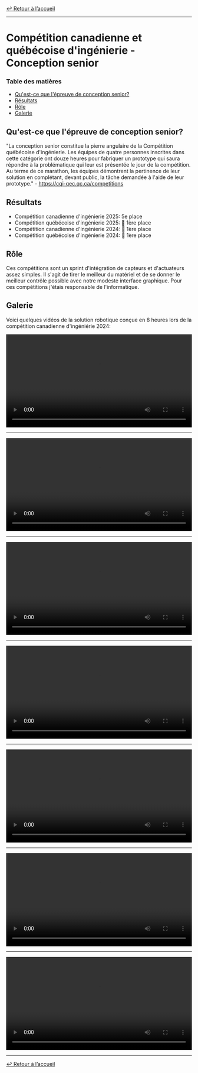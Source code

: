 [↩ Retour à l’accueil](/index)

--------------------------------------------------------------------------------

# Compétition canadienne et québécoise d'ingénierie - Conception senior

### Table des matières

- [Qu'est-ce que l'épreuve de conception senior?](#quest-ce-que-l%C3%A9preuve-de-conception-senior)
- [Résultats](#r%C3%A9sultats)
- [Rôle](#r%C3%B4le)
- [Galerie](#galerie)

## Qu'est-ce que l'épreuve de conception senior?

"La conception senior constitue la pierre angulaire de la Compétition québécoise d'ingénierie. Les équipes de quatre personnes inscrites dans cette catégorie ont douze heures pour fabriquer un prototype qui saura répondre à la problématique qui leur est présentée le jour de la compétition. Au terme de ce marathon, les équipes démontrent la pertinence de leur solution en complétant, devant public, la tâche demandée à l'aide de leur prototype." - <https://cqi-qec.qc.ca/competitions>

## Résultats

- Compétition canadienne d'ingénierie 2025: 5e place 
- Compétition québécoise d'ingénierie 2025: 🥇 1ère place 
- Compétition canadienne d'ingénierie 2024: 🥇 1ère place 
- Compétition québécoise d'ingénierie 2024: 🥇 1ère place 

## Rôle

Ces compétitions sont un sprint d'intégration de capteurs et d'actuateurs assez simples. Il s'agit de tirer le meilleur du matériel et de se donner le meilleur contrôle possible avec notre modeste interface graphique. Pour ces compétitions j'étais responsable de l'informatique. 

## Galerie

Voici quelques vidéos de la solution robotique conçue en 8 heures lors de la compétition canadienne d'ingéniérie 2024:

<div style="display: flex; justify-content: center; align-items: center; gap: 10px;">
    <video controls src="media/media6.mp4" title="Mode autonome avec asservissement sur la distance du mur" style="width: 800px">
    </video>
</div>

---

<div style="display: flex; justify-content: center; align-items: center; gap: 10px;">
    <video controls src="media/media5.mp4" title="" style="width: 800px;">
    </video>
</div>

---

<div style="display: flex; justify-content: center; align-items: center; gap: 10px;">
    <video controls src="media/media1.mp4" title="" style="width: 800px;">></video>
</div>

---

<div style="display: flex; justify-content: center; align-items: center; gap: 10px;">
    <video controls src="media/media2.mp4" title="" style="width: 800px">></video>
</div>

---

<div style="display: flex; justify-content: center; align-items: center; gap: 10px;">
    <video controls src="media/media3.mp4" title="" style="width: 800px"></video> 
</div>

---

<div style="display: flex; justify-content: center; align-items: center; gap: 10px;">
    <video controls src="media/media4.mp4" title="" style="width: 800px">></video>
</div>

---

<div style="display: flex; justify-content: center; align-items: center; gap: 10px;">
    <video controls src="media/media7.mp4" title="" style="width: 800px"></video>
</div>

--------------------------------------------------------------------------------

[↩ Retour à l’accueil](/index)
